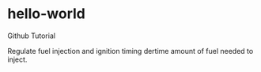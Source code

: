 # hello-world
Github Tutorial

Regulate fuel injection and ignition timing dertime amount of fuel needed to inject.
